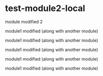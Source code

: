 # test-module2-local

module modified 2

module1 modified (along with another module)

module1 modified (along with another module)

module1 modified (along with another module)

module1 modified (along with another module)


module1 modified (along with another module)
